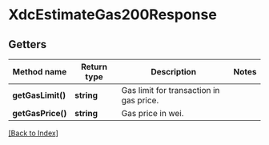 # XdcEstimateGas200Response

## Getters

Method name | Return type | Description | Notes
------------ | ------------- | ------------- | -------------
**getGasLimit()** | **string** | Gas limit for transaction in gas price. |
**getGasPrice()** | **string** | Gas price in wei. |

[[Back to Index]](../index.md)
